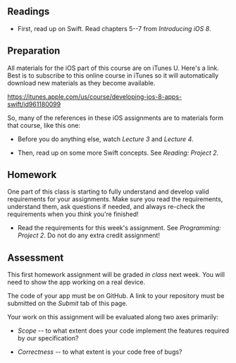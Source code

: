 ## Readings

* First, read up on Swift. Read chapters 5--7 from *Introducing iOS 8*.

## Preparation

All materials for the iOS part of this course are on iTunes U. Here's a link. Best is to subscribe to this online course in iTunes so it will automatically download new materials as they become available.

<https://itunes.apple.com/us/course/developing-ios-8-apps-swift/id961180099>

So, many of the references in these iOS assignments are to materials form that course, like this one:

* Before you do anything else, watch *Lecture 3* and *Lecture 4*.

* Then, read up on some more Swift concepts. See *Reading: Project 2*.

## Homework

One part of this class is starting to fully understand and develop valid requirements for your assignments. Make sure you read the requirements, understand them, ask questions if needed, and always re-check the requirements when you *think* you're finished!

* Read the requirements for this week's assignment. See *Programming: Project 2*. Do not do any extra credit assignment!

## Assessment

This first homework assignment will be graded *in class* next week. You will need to show the app working on a real device.

The code of your app must be on GitHub. A link to your repository must be submitted on the *Submit* tab of this page.

Your work on this assignment will be evaluated along two axes primarily:

* *Scope* -- to what extent does your code implement the features required by our specification?

* *Correctness* -- to what extent is your code free of bugs?
